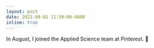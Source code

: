 ```yaml
---
layout: post
date: 2021-08-01 11:59:00-0400
inline: true
---
```


In August, I joined the Applied Science team at Pinterest. 💼
